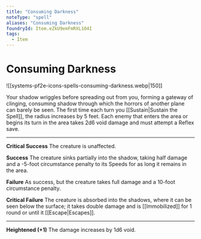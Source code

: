 ```yaml
---
title: "Consuming Darkness"
noteType: "spell"
aliases: "Consuming Darkness"
foundryId: Item.eZkU9emFmRXL1O4I
tags:
  - Item
---
```


# Consuming Darkness
![[systems-pf2e-icons-spells-consuming-darkness.webp|150]]

Your shadow wriggles before spreading out from you, forming a gateway of clinging, consuming shadow through which the horrors of another plane can barely be seen. The first time each turn you [[Sustain|Sustain the Spell]], the radius increases by 5 feet. Each enemy that enters the area or begins its turn in the area takes 2d6 void damage and must attempt a Reflex save.

* * *

**Critical Success** The creature is unaffected.

**Success** The creature sinks partially into the shadow, taking half damage and a -5-foot circumstance penalty to its Speeds for as long it remains in the area.

**Failure** As success, but the creature takes full damage and a 10-foot circumstance penalty.

**Critical Failure** The creature is absorbed into the shadows, where it can be seen below the surface; it takes double damage and is [[Immobilized]] for 1 round or until it [[Escape|Escapes]].

* * *

**Heightened (+1)** The damage increases by 1d6 void.
